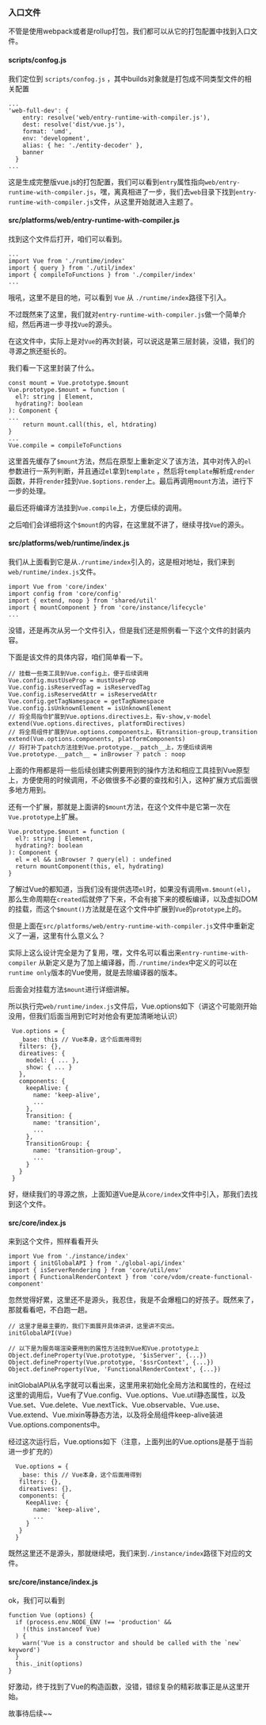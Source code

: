### 入口文件



不管是使用webpack或者是rollup打包，我们都可以从它的打包配置中找到入口文件。

#### scripts/confog.js

我们定位到 `scripts/confog.js` ，其中builds对象就是打包成不同类型文件的相关配置

```
...
'web-full-dev': {
    entry: resolve('web/entry-runtime-with-compiler.js'),
    dest: resolve('dist/vue.js'),
    format: 'umd',
    env: 'development',
    alias: { he: './entity-decoder' },
    banner
  }
...
```

这是生成完整版vue.js的打包配置，我们可以看到`entry`属性指向`web/entry-runtime-with-compiler.js`，嘿，离真相进了一步，我们去`web`目录下找到`entry-runtime-with-compiler.js`文件，从这里开始就进入主题了。

#### src/platforms/web/entry-runtime-with-compiler.js

找到这个文件后打开，咱们可以看到。

```
...
import Vue from './runtime/index'
import { query } from './util/index'
import { compileToFunctions } from './compiler/index'
...
```

哦吼，这里不是目的地，可以看到 `Vue` 从 `./runtime/index`路径下引入。

不过既然来了这里，我们就对`entry-runtime-with-compiler.js`做一个简单介绍，然后再进一步寻找`Vue`的源头。

在这文件中，实际上是对`Vue`的再次封装，可以说这是第三层封装，没错，我们的寻源之旅还挺长的。

我们看一下这里封装了什么。

```
const mount = Vue.prototype.$mount
Vue.prototype.$mount = function (
  el?: string | Element,
  hydrating?: boolean
): Component {
...
	return mount.call(this, el, htdrating)
}
...
Vue.compile = compileToFunctions
```
这里首先缓存了`$mount`方法，然后在原型上重新定义了该方法，其中对传入的`el`参数进行一系列判断，并且通过`el`拿到`template` ，然后将`template`解析成`render`函数，并将`render`挂到`Vue.$options.render`上。最后再调用`mount`方法，进行下一步的处理。

最后还将编译方法挂到`Vue.compile`上，方便后续的调用。

之后咱们会详细将这个`$mount`的内容，在这里就不讲了，继续寻找`Vue`的源头。

#### src/platforms/web/runtime/index.js

我们从上面看到它是从`./runtime/index`引入的，这是相对地址，我们来到`web/runtime/index.js`文件。

```
import Vue from 'core/index'
import config from 'core/config'
import { extend, noop } from 'shared/util'
import { mountComponent } from 'core/instance/lifecycle'
...
```

没错，还是再次从另一个文件引入，但是我们还是照例看一下这个文件的封装内容。

下面是该文件的具体内容，咱们简单看一下。

```
// 挂载一些类工具到Vue.config上，便于后续调用
Vue.config.mustUseProp = mustUseProp
Vue.config.isReservedTag = isReservedTag
Vue.config.isReservedAttr = isReservedAttr
Vue.config.getTagNamespace = getTagNamespace
Vue.config.isUnknownElement = isUnknownElement
// 将全局指令扩展到Vue.options.directives上，有v-show,v-model
extend(Vue.options.directives, platformDirectives)
// 将全局组件扩展到Vue.options.components上，有transition-group,transition
extend(Vue.options.components, platformComponents)
// 将打补丁patch方法挂到Vue.prototype.__patch__上，方便后续调用
Vue.prototype.__patch__ = inBrowser ? patch : noop
```

上面的作用都是将一些后续创建实例要用到的操作方法和相应工具挂到Vue原型上，方便使用的时候调用，不必做很多不必要的查找和引入，这种扩展方式后面很多地方用到。

还有一个扩展，那就是上面讲的`$mount`方法，在这个文件中是它第一次在`Vue.prototype`上扩展。

```
Vue.prototype.$mount = function (
  el?: string | Element,
  hydrating?: boolean
): Component {
  el = el && inBrowser ? query(el) : undefined
  return mountComponent(this, el, hydrating)
}
```

了解过Vue的都知道，当我们没有提供选项`el`时，如果没有调用`vm.$mount(el)`，那么生命周期在`created`后就停了下来，不会有接下来的模板编译，以及虚拟DOM的挂载，而这个`$mount()`方法就是在这个文件中扩展到`Vue`的`prototype`上的。

但是上面在`src/platforms/web/entry-runtime-with-compiler.js`文件中重新定义了一遍，这里有什么意义么？

实际上这么设计完全是为了复用，嘿，文件名可以看出来`entry-runtime-with-compiler` 从新定义是为了加上编译器，而`./runtime/index`中定义的可以在`runtime only`版本的Vue使用，就是去除编译器的版本。

后面会对挂载方法`$mount`进行详细讲解。



所以执行完`web/runtime/index.js`文件后，Vue.options如下（讲这个可能刚开始没用，但我们后面当用到它时对他会有更加清晰地认识）

```
 Vue.options = {
   _base: this // Vue本身，这个后面用得到
   filters: {},
   direatives: {
     model: { ... },
     show: { ... }
   },
   components: {
     keepAlive: {
       name: 'keep-alive',
       ...
     },
     Transition: {
       name: 'transition',
       ...
     },
     TransitionGroup: {
       name: 'transition-group',
       ...
     }
   }
 }
```

好，继续我们的寻源之旅，上面知道Vue是从`core/index`文件中引入，那我们去找到这个文件。

#### src/core/index.js

来到这个文件，照样看看开头

```
import Vue from './instance/index'
import { initGlobalAPI } from './global-api/index'
import { isServerRendering } from 'core/util/env'
import { FunctionalRenderContext } from 'core/vdom/create-functional-component'
```

忽然觉得好累，这里还不是源头，我忍住，我是不会爆粗口的好孩子。既然来了，那就看看吧，不白跑一趟。

```
// 这里才是最主要的，我们下面展开具体讲讲，这里讲不突出。
initGlobalAPI(Vue)

// 以下是为服务端渲染要用到的属性方法挂到Vue和Vue.prototype上
Object.defineProperty(Vue.prototype, '$isServer', {...})
Object.defineProperty(Vue.prototype, '$ssrContext', {...})
Object.defineProperty(Vue, 'FunctionalRenderContext', {...})
```

initGlobalAPI从名字就可以看出来，这里用来初始化全局方法和属性的，在经过这里的调用后，Vue有了Vue.config、Vue.options、Vue.util静态属性，以及Vue.set、Vue.delete、Vue.nextTick、Vue.observable、Vue.use、Vue.extend、Vue.mixin等静态方法，以及将全局组件keep-alive装进Vue.options.components中。

经过这次运行后，Vue.options如下（注意，上面列出的Vue.options是基于当前进一步扩充的）

```
  Vue.options = {
   _base: this // Vue本身，这个后面用得到
   filters: {},
   direatives: {},
   components: {
     KeepAlive: {
       name: 'keep-alive',
       ...
     }
   }
  }
```

既然这里还不是源头，那就继续吧，我们来到`./instance/index`路径下对应的文件。

#### src/core/instance/index.js

ok，我们可以看到

```
function Vue (options) {
  if (process.env.NODE_ENV !== 'production' &&
    !(this instanceof Vue)
  ) {
    warn('Vue is a constructor and should be called with the `new` keyword')
  }
  this._init(options)
}
```

好激动，终于找到了Vue的构造函数，没错，错综复杂的精彩故事正是从这里开始。

故事待后续~~